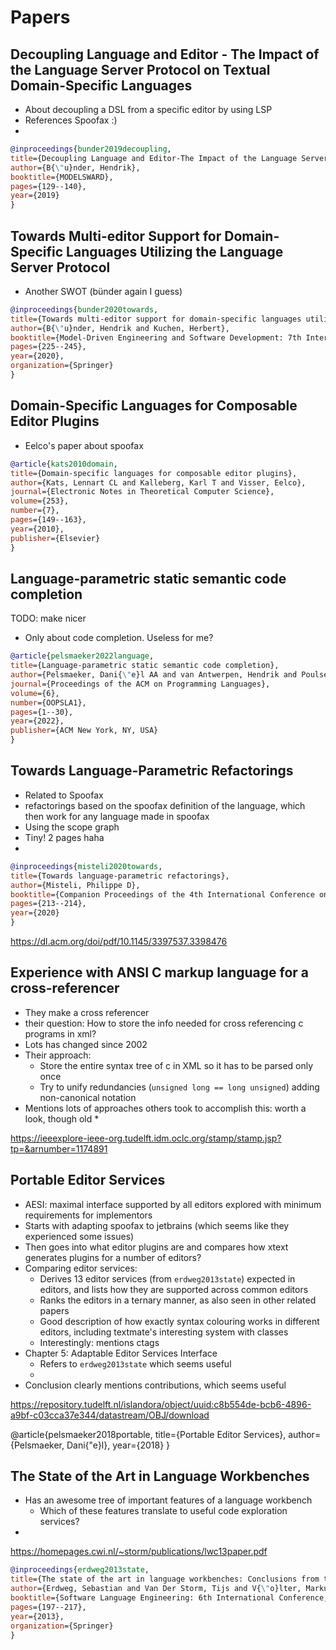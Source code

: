 
# Papers

## Decoupling Language and Editor - The Impact of the Language Server Protocol on Textual Domain-Specific Languages

* About decoupling a DSL from a specific editor by using LSP
* References Spoofax :)
* 

```bibtex
@inproceedings{bunder2019decoupling,
title={Decoupling Language and Editor-The Impact of the Language Server Protocol on Textual Domain-Specific Languages.},
author={B{\"u}nder, Hendrik},
booktitle={MODELSWARD},
pages={129--140},
year={2019}
}
```

## Towards Multi-editor Support for Domain-Specific Languages Utilizing the Language Server Protocol

* Another SWOT (bünder again I guess)

```bibtex
@inproceedings{bunder2020towards,
title={Towards multi-editor support for domain-specific languages utilizing the language server protocol},
author={B{\"u}nder, Hendrik and Kuchen, Herbert},
booktitle={Model-Driven Engineering and Software Development: 7th International Conference, MODELSWARD 2019, Prague, Czech Republic, February 20--22, 2019, Revised Selected Papers 7},
pages={225--245},
year={2020},
organization={Springer}
}
```

## Domain-Specific Languages for Composable Editor Plugins

* Eelco's paper about spoofax

```bibtex
@article{kats2010domain,
title={Domain-specific languages for composable editor plugins},
author={Kats, Lennart CL and Kalleberg, Karl T and Visser, Eelco},
journal={Electronic Notes in Theoretical Computer Science},
volume={253},
number={7},
pages={149--163},
year={2010},
publisher={Elsevier}
}
```


## Language-parametric static semantic code completion

TODO: make nicer
* Only about code completion. Useless for me?

```bibtex
@article{pelsmaeker2022language,
title={Language-parametric static semantic code completion},
author={Pelsmaeker, Dani{\"e}l AA and van Antwerpen, Hendrik and Poulsen, Casper Bach and Visser, Eelco},
journal={Proceedings of the ACM on Programming Languages},
volume={6},
number={OOPSLA1},
pages={1--30},
year={2022},
publisher={ACM New York, NY, USA}
}
```

## Towards Language-Parametric Refactorings

* Related to Spoofax
* refactorings based on the spoofax definition of the language, which then work for any language made in spoofax
* Using the scope graph
* Tiny! 2 pages haha
* 

```bibtex
@inproceedings{misteli2020towards,
title={Towards language-parametric refactorings},
author={Misteli, Philippe D},
booktitle={Companion Proceedings of the 4th International Conference on Art, Science, and Engineering of Programming},
pages={213--214},
year={2020}
}
```

https://dl.acm.org/doi/pdf/10.1145/3397537.3398476

## Experience with ANSI C markup language for a cross-referencer

* They make a cross referencer
* their question: How to store the info needed for cross referencing c programs in xml?
* Lots has changed since 2002
* Their approach:
  * Store the entire syntax tree of c in XML so it has to be parsed only once
  * Try to unify redundancies (`unsigned long == long unsigned`) adding non-canonical notation
* Mentions lots of approaches others took to accomplish this: worth a look, though old
  * 

https://ieeexplore-ieee-org.tudelft.idm.oclc.org/stamp/stamp.jsp?tp=&arnumber=1174891

## Portable Editor Services

* AESI: maximal interface supported by all editors explored with minimum requirements for implementors
* Starts with adapting spoofax to jetbrains (which seems like they experienced some issues)
* Then goes into what editor plugins are and compares how xtext generates plugins for a number of editors?
* Comparing editor services:
  * Derives 13 editor services (from `erdweg2013state`) expected in editors, and lists how they are supported across common editors
  * Ranks the editors in a ternary manner, as also seen in other related papers
  * Good description of how exactly syntax colouring works in different editors, including textmate's interesting system with classes
  * Interestingly: mentions ctags
* Chapter 5: Adaptable Editor Services Interface
  * Refers to `erdweg2013state` which seems useful
  * 
* Conclusion clearly mentions contributions, which seems useful

https://repository.tudelft.nl/islandora/object/uuid:c8b554de-bcb6-4896-a9bf-c03cca37e344/datastream/OBJ/download

@article{pelsmaeker2018portable,
title={Portable Editor Services},
author={Pelsmaeker, Dani{\"e}l},
year={2018}
}

## The State of the Art in Language Workbenches

* Has an awesome tree of important features of a language workbench
  * Which of these features translate to useful code exploration services?
* 

https://homepages.cwi.nl/~storm/publications/lwc13paper.pdf

```bibtex
@inproceedings{erdweg2013state,
title={The state of the art in language workbenches: Conclusions from the language workbench challenge},
author={Erdweg, Sebastian and Van Der Storm, Tijs and V{\"o}lter, Markus and Boersma, Meinte and Bosman, Remi and Cook, William R and Gerritsen, Albert and Hulshout, Angelo and Kelly, Steven and Loh, Alex and others},
booktitle={Software Language Engineering: 6th International Conference, SLE 2013, Indianapolis, IN, USA, October 26-28, 2013. Proceedings 6},
pages={197--217},
year={2013},
organization={Springer}
}
```

